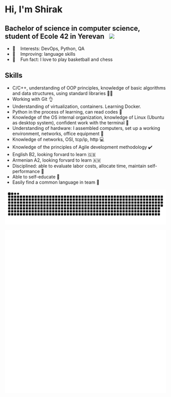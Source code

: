 # Hi, I'm Shirak

## Bachelor of science in computer science, student of Ecole 42 in Yerevan &nbsp;&nbsp;<img src="https://user-images.githubusercontent.com/68464959/208650645-c772e200-caf8-497a-9cd4-03bf28f12063.png" width="45">

 - 🌱 &nbsp;&nbsp; Interests: DevOps, Python, QA
 - 🔎 &nbsp;&nbsp; Improving: language skills
 - :sparkling_heart: &nbsp;&nbsp; Fun fact: I love to play basketball and chess

## Skills
- С/С++, understanding of OOP principles, knowledge of basic algorithms and data structures, using standard libraries :student:
- Working with Git :ok_hand:
- Understanding of virtualization, containers. Learning Docker.
- Python in the process of learning, can read codes :ninja:
- Knowledge of the OS internal organization, knowledge of Linux (Ubuntu as desktop system), confident work with the terminal :penguin:
- Understanding of hardware: I assembled computers, set up a working environment, networks, office equipment :electric_plug:
- Knowledge of networks, OSI, tcp/ip, http :computer: 
- Knowledge of the principles of Agile development methodology :heavy_check_mark:
- English B2, looking forvard to learn :gb:
- Armenian A2, looking forvard to learn :armenia:
- Disciplined: able to evaluate labor costs, allocate time, maintain self-performance :beginner:
- Able to self-educate :checkered_flag:
- Easily find a common language in team :busts_in_silhouette:

![github contribution grid snake animation](https://raw.githubusercontent.com/elshirak/elshirak/output/github-contribution-grid-snake.svg)


<img align="right" src="/github-metrics.svg" alt="Metrics" width="650">




